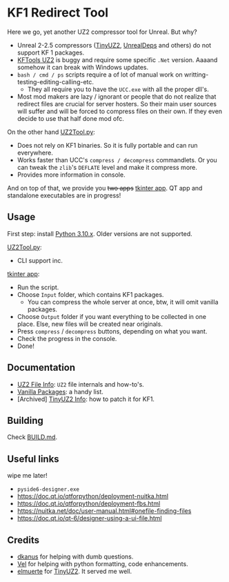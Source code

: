 # KF1 Redirect Tool

[TinyUZ2]: https://forums.epicgames.com/unreal-tournament-2003-2004/user-maps-mods/full-releases/93640-tinyuz2
[UZ2Tool.py]: src/UZ2Tool.py
[tkinter app]: src/tkinterUZ2.py

Here we go, yet another UZ2 compressor tool for Unreal. But why?

- Unreal 2-2.5 compressors ([TinyUZ2], [UnrealDeps](https://unrealadmin.org/forums/showthread.php?t=30406) and others) do not support KF 1 packages.
- [KFTools UZ2](https://www.moddb.com/games/killing-floor/downloads/kftools-uz2) is buggy and require some specific `.Net` version. Aaaand somehow it can break with Windows updates.
- `bash / cmd / ps` scripts require a of lot of manual work on writting-testing-editing-calling-etc.
  - They all require you to have the `UCC.exe` with all the proper dll's.
- Most mod makers are lazy / ignorant or people that do not realize that redirect files are crucial for server hosters. So their main user sources will suffer and will be forced to compress files on their own. If they even decide to use that half done mod ofc.

On the other hand [UZ2Tool.py]:

- Does not rely on KF1 binaries. So it is fully portable and can run everywhere.
- Works faster than UCC's `compress / decompress` commandlets. Or you can tweak the `zlib`'s `DEFLATE` level and make it compress more.
- Provides more information in console.

And on top of that, we provide you ~~two apps~~ [tkinter app]. QT app and standalone executables are in progress!

## Usage

First step: install [Python 3.10.x](https://www.python.org/). Older versions are not supported.

[UZ2Tool.py]:

- CLI support inc.

[tkinter app]:

- Run the script.
- Choose `Input` folder, which contains KF1 packages.
  - You can compress the whole server at once, btw, it will omit vanilla packages.
- Choose `Output` folder if you want everything to be collected in one place. Else, new files will be created near originals.
- Press `compress` / `decompress` buttons, depending on what you want.
- Check the progress in the console.
- Done!

## Documentation

- [UZ2 File Info](https://wiki.beyondunreal.com/UZ2_file): `UZ2` file internals and how-to's.
- [Vanilla Packages](Docs/VanillaPackages.md): a handy list.
- [Archived] [TinyUZ2 Info](Docs/TinyUZ2/TinyUZ2.md): how to patch it for KF1.

## Building

Check [BUILD.md](Docs/BUILD.md).

## Useful links

wipe me later!

- `pyside6-designer.exe`
- <https://doc.qt.io/qtforpython/deployment-nuitka.html>
- <https://doc.qt.io/qtforpython/deployment-fbs.html>
- <https://nuitka.net/doc/user-manual.html#onefile-finding-files>
- <https://doc.qt.io/qt-6/designer-using-a-ui-file.html>

## Credits

- [dkanus](https://github.com/dkanus) for helping with dumb questions.
- [Vel](https://github.com/Vel-San) for helping with python formatting, code enhancements.
- [elmuerte](https://github.com/elmuerte) for [TinyUZ2]. It served me well.
